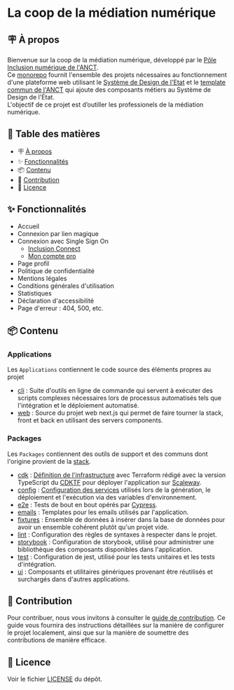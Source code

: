 # La coop de la médiation numérique

<h2 id="à-propos">🪧 À propos</h2>

Bienvenue sur la coop de la médiation numérique, développé par le [Pôle Inclusion numérique de l'ANCT](https://societenumerique.gouv.fr/fr/les-services-de-linclusion-numerique/). \
Ce [monorepo](https://en.wikipedia.org/wiki/Monorepo) fournit l'ensemble des projets nécessaires au fonctionnement d'une plateforme web utilisant le [Système de Design de l'Etat](https://www.systeme-de-design.gouv.fr/) et le [template commun de l'ANCT](https://www.figma.com/file/C9Ump1yh3z4DPMxm2qk3IY/Templates_communs?type=design&node-id=4-2946&t=d7Fn19OfHLoEcXqg-0) qui ajoute des composants métiers au Système de Design de l'État. \
L'objectif de ce projet est d’outiller les professionels de la médiation numérique.

## 📑 Table des matières

- 🪧 [À propos](#à-propos)
- ✨ [Fonctionnalités](#fonctionnalités)
- 📦 [Contenu](#contenu)
- 🤗 [Contribution](#contribution)
- 📝 [Licence](#licence)

<h2 id="fonctionnalités">✨ Fonctionnalités</h2>

- Accueil
- Connexion par lien magique
- Connexion avec Single Sign On
  - [Inclusion Connect](https://inclusion.beta.gouv.fr/nos-services/inclusion-connect/)
  - [Mon compte pro](https://moncomptepro.beta.gouv.fr/)
- Page profil
- Politique de confidentialité
- Mentions légales
- Conditions générales d'utilisation
- Statistiques
- Déclaration d'accessibilité
- Page d'erreur : 404, 500, etc.

<h2 id="contenu">📦 Contenu</h2>

### Applications

Les `Applications` contiennent le code source des éléments propres au projet

- [cli](apps/cli) : Suite d'outils en ligne de commande qui servent à exécuter des scripts complexes nécessaires lors de processus automatisés tels que l'intégration et le déploiement automatisé.
- [web](apps/web) : Source du projet web next.js qui permet de faire tourner la stack, front et back en utilisant des servers components.

### Packages

Les `Packages` contiennent des outils de support et des communs dont l'origine provient de la [stack](https://github.com/inclusion-numerique/stack).

- [cdk](packages/cdk) : [Définition de l'infrastructure](packages/cdk/Readme.md) avec Terraform rédigé avec la version TypeScript du [CDKTF](https://developer.hashicorp.com/terraform/cdktf) pour déployer l'application sur [Scaleway](https://www.scaleway.com).
- [config](packages/config) : [Configuration des services](packages/config/Readme.md) utilisés lors de la génération, le déploiement et l'exécution via des variables d'environnement.
- [e2e](packages/e2e) : Tests de bout en bout opérés par [Cypress](https://www.cypress.io/).
- [emails](packages/emails) : Templates pour les emails utilisés par l'application.
- [fixtures](packages/fixtures) : Ensemble de données à insérer dans la base de données pour avoir un ensemble cohérent plutôt qu'un projet vide.
- [lint](packages/lint) : Configuration des règles de syntaxes à respecter dans le projet.
- [storybook](packages/storybook) : Configuration de storybook, utilisé pour administrer une bibliothèque des composants disponibles dans l'application.
- [test](packages/test) : Configuration de jest, utilisé pour les tests unitaires et les tests d'intégration.
- [ui](packages/ui) : Composants et utilitaires génériques provenant être réutilisés et surchargés dans d'autres applications.

<h2 id="contribution">🤗 Contribution</h2>

Pour contribuer, nous vous invitons à consulter le [guide de contribution](./CONTRIBUTING.md). Ce guide vous fournira des instructions détaillées sur la manière de configurer le projet localement, ainsi que sur la manière de soumettre des contributions de manière efficace.

<h2 id="licence">📝 Licence</h2>

Voir le fichier [LICENSE](./LICENSE) du dépôt.
